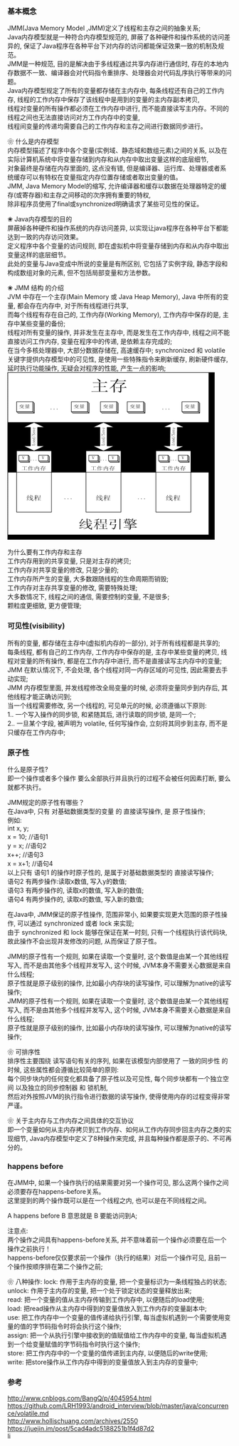 ### 基本概念

JMM(Java Memory Model ,JMM)定义了线程和主存之间的抽象关系;  
Java内存模型就是一种符合内存模型规范的, 屏蔽了各种硬件和操作系统的访问差异的, 保证了Java程序在各种平台下对内存的访问都能保证效果一致的机制及规范。  
JMM是一种规范, 目的是解决由于多线程通过共享内存进行通信时, 存在的本地内存数据不一致、编译器会对代码指令重排序、处理器会对代码乱序执行等带来的问题。  
Java内存模型规定了所有的变量都存储在主内存中, 每条线程还有自己的工作内存, 线程的工作内存中保存了该线程中是用到的变量的主内存副本拷贝,   
线程对变量的所有操作都必须在工作内存中进行, 而不能直接读写主内存。不同的线程之间也无法直接访问对方工作内存中的变量,   
线程间变量的传递均需要自己的工作内存和主存之间进行数据同步进行。  

❀ 什么是内存模型  
内存模型描述了程序中各个变量(实例域、静态域和数组元素)之间的关系, 以及在实际计算机系统中将变量存储到内存和从内存中取出变量这样的底层细节,   
对象最终是存储在内存里面的, 这点没有错, 但是编译器、运行库、处理器或者系统缓存可以有特权在变量指定内存位置存储或者取出变量的值。  
JMM, Java Memory Model的缩写, 允许编译器和缓存以数据在处理器特定的缓存(或寄存器)和主存之间移动的次序拥有重要的特权,   
除非程序员使用了final或synchronized明确请求了某些可见性的保证。  

❀ Java内存模型的目的  
屏蔽掉各种硬件和操作系统的内存访问差异, 以实现让java程序在各种平台下都能达到一致的内存访问效果。  
定义程序中各个变量的访问规则, 即在虚拟机中将变量存储到内存和从内存中取出变量这样的底层细节。  
此处的变量与Java变成中所说的变量是有所区别, 它包括了实例字段, 静态字段和构成数组对象的元素, 但不包括局部变量和方法参数。  

❀ JMM 结构 的介绍  
JVM 中存在一个主存(Main Memory 或 Java Heap Memory), Java 中所有的变量, 都会存在内存中, 对于所有线程进行共享,   
而每个线程有存在自己的, 工作内存(Working Memory), 工作内存中保存的是, 主存中某些变量的备份;  
线程对所有变量的操作, 并非发生在主存中, 而是发生在工作内存中, 线程之间不能直接访问工作内存, 变量在程序中的传递, 是依赖主存完成的;  
在当今多核处理器中, 大部分数据存储在, 高速缓存中;
synchronized 和 volatile 关键字提供内存模型中的可见性, 是使用一些特殊指令来刷新缓存, 刷新硬件缓存, 延时执行功能操作, 无疑会对程序的性能, 产生一点的影响;  
![JMM 结构 的简单分析](ImageFiles/jmm_001.gif)  

为什么要有工作内存和主存  
工作内存用到的共享变量, 只是对主存的拷贝;  
工作内存对共享变量的修改, 只是少量的;  
工作内存所产生的变量, 大多数跟随线程的生命周期而销毁;  
工作内存对主存共享变量的修改, 需要特殊处理;  
大多数情况下, 线程之间的通信, 需要控制的变量, 不是很多;  
颗粒度更细致, 更方便管理;  

### 可见性(visibility)  
所有的变量, 都存储在主存中(虚拟机内存的一部分), 对于所有线程都是共享的;  
每条线程, 都有自己的工作内存, 工作内存中保存的是, 主存中某些变量的拷贝, 线程对变量的所有操作, 都是在工作内存中进行, 而不是直接读写主内存中的变量;  
JMM 在默认情况下, 不会处理, 各个线程对同一内存区域的可见性, 因此需要去手动实现;  
JMM 内存模型里面, 并发线程修改全局变量的时候, 必须将变量同步到内存后, 其他线程才能正确访问到;  
当一个线程需要修改, 另一个线程的, 可见单元的时候, 必须遵循以下原则:  
1.. 一个写入操作的同步锁, 和紧随其后, 进行读取的同步锁, 是同一个;  
2.. 一旦某个字段, 被声明为 volatile, 任何写操作会, 立刻将其同步到主存, 而不是只缓存在工作内存中;  
### 原子性  

什么是原子性?  
即一个操作或者多个操作 要么全部执行并且执行的过程不会被任何因素打断, 要么就都不执行。  

JMM规定的原子性有哪些？  
在Java中, 只有 对基础数据类型的变量 的 直接读写操作, 是 原子性操作;  
例如:  
int x, y;    
x = 10;  //语句1  
y = x;  //语句2  
x++;  //语句3  
x = x+1;  //语句4  
以上只有 语句1  的操作时原子性的, 是属于对基础数据类型的 直接读写操作;    
语句2  有两步操作:读取x数值, 写入y的数值;  
语句3  有两步操作的, 读取x的数值, 写入新的数值;  
语句4  有两步操作的, 读取x的数值, 写入新的数值;  

在Java中, JMM保证的原子性操作, 范围非常小, 如果要实现更大范围的原子性操作, 可以通过 synchronized 或者 lock 来实现;  
由于 synchronized 和 lock 能够在保证在某一时刻, 只有一个线程执行该代码块, 故此操作不会出现并发修改的问题, 从而保证了原子性。  

JMM的原子性有一个规则, 如果在读取一个变量时, 这个数值是由某一个其他线程写入, 而不是由其他多个线程并发写入, 这个时候, JVM本身不需要关心数据是来自什么线程;  
原子性就是原子级别的操作, 比如最小内存块的读写操作, 可以理解为native的读写操作;  
JMM的原子性有一个规则, 如果在读取一个变量时, 这个数值是由某一个其他线程写入, 而不是由其他多个线程并发写入, 这个时候, JVM本身不需要关心数据是来自什么线程;  
原子性就是原子级别的操作, 比如最小内存块的读写操作, 可以理解为native的读写操作;  


❀ 可排序性  
排序性主要围绕 读写语句有关的序列, 如果在该模型内部使用了 一致的同步性 的时候, 这些属性都会遵循比较简单的原则:  
每个同步块内的任何变化都具备了原子性以及可见性, 每个同步块都有一个独立空间 以及独立的同步控制器 和 锁机制,   
然后对外按照JVM的执行指令进行数据的读写操作, 使得使用内存的过程变得非常严谨。  


❀ 关于主内存与工作内存之间具体的交互协议  
即一个变量如何从主内存拷贝到工作内存、如何从工作内存同步回主内存之类的实现细节, Java内存模型中定义了8种操作来完成, 并且每种操作都是原子的、不可再分的。
 
### happens before  
在JMM中, 如果一个操作执行的结果需要对另一个操作可见, 那么这两个操作之间必须要存在happens-before关系。  
这里提到的两个操作既可以是在一个线程之内, 也可以是在不同线程之间。  

A happens before B 意思就是 B 要能访问到A;  

注意点:  
两个操作之间具有happens-before关系, 并不意味着前一个操作必须要在后一个操作之前执行！  
happens-before仅仅要求前一个操作（执行的结果）对后一个操作可见, 且前一个操作按顺序排在第二个操作之前;  

❀ 八种操作:
lock: 作用于主内存的变量, 把一个变量标识为一条线程独占的状态;  
unlock: 作用于主内存的变量, 把一个处于锁定状态的变量释放出来;  
read: 把一个变量的值从主内存传输到工作内存中, 以便随后的load使用;  
load: 把read操作从主内存中得到的变量值放入到工作内存的变量副本中;  
use: 把工作内存中一个变量的值传递给执行引擎, 每当虚拟机遇到一个需要使用变量的值的字节码指令时将会执行这个操作;  
assign: 把一个从执行引擎中接收到的值赋值给工作内存中的变量, 每当虚拟机遇到一个给变量赋值的字节码指令时执行这个操作;  
store: 把工作内存中的一个变量的值传递到主内存, 以便随后的write使用;  
write: 把store操作从工作内存中得到的变量值放入到主内存的变量中;  

### 参考  
http://www.cnblogs.com/BangQ/p/4045954.html  
https://github.com/LRH1993/android_interview/blob/master/java/concurrence/volatile.md  
http://www.hollischuang.com/archives/2550  
https://juejin.im/post/5cad4adc5188251b1f4d87d2  
li